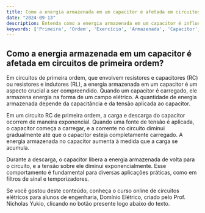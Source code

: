 ```yaml
---
title: Como a energia armazenada em um capacitor é afetada em circuitos de primeira ordem?
date: "2024-09-13"
description: Entenda como a energia armazenada em um capacitor é influenciada em circuitos de primeira ordem.
keywords: ['Primeira', 'Ordem', 'Exercício', 'Armazenada', 'Capacitor', 'Aplicação', 'carga']
---
```


## Como a energia armazenada em um capacitor é afetada em circuitos de primeira ordem?

Em circuitos de primeira ordem, que envolvem resistores e capacitores (RC) ou resistores e indutores (RL), a energia armazenada em um capacitor é um aspecto crucial a ser compreendido. Quando um capacitor é carregado, ele armazena energia na forma de um campo elétrico. A quantidade de energia armazenada depende da capacitância e da tensão aplicada ao capacitor.

Em um circuito RC de primeira ordem, a carga e descarga do capacitor ocorrem de maneira exponencial. Quando uma fonte de tensão é aplicada, o capacitor começa a carregar, e a corrente no circuito diminui gradualmente até que o capacitor esteja completamente carregado. A energia armazenada no capacitor aumenta à medida que a carga se acumula.

Durante a descarga, o capacitor libera a energia armazenada de volta para o circuito, e a tensão sobre ele diminui exponencialmente. Esse comportamento é fundamental para diversas aplicações práticas, como em filtros de sinal e temporizadores.

Se você gostou deste conteúdo, conheça o curso online de circuitos elétricos para alunos de engenharia, Domínio Elétrico, criado pelo Prof. Nicholas Yukio, clicando no botão presente logo abaixo do texto.